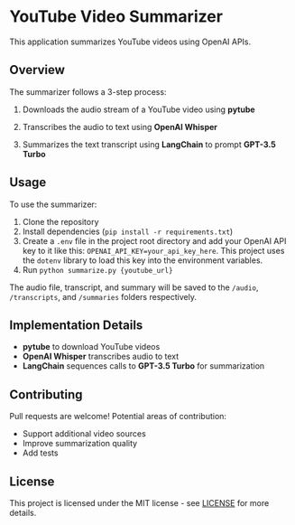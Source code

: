 # YouTube Video Summarizer

This application summarizes YouTube videos using OpenAI APIs.

## Overview

The summarizer follows a 3-step process:

1. Downloads the audio stream of a YouTube video using **pytube**

2. Transcribes the audio to text using **OpenAI Whisper**

3. Summarizes the text transcript using **LangChain** to prompt **GPT-3.5 Turbo**

## Usage

To use the summarizer:

1. Clone the repository
2. Install dependencies (`pip install -r requirements.txt`)
3. Create a `.env` file in the project root directory and add your OpenAI API key to it like this: `OPENAI_API_KEY=your_api_key_here`. This project uses the `dotenv` library to load this key into the environment variables.
4. Run `python summarize.py {youtube_url}`

The audio file, transcript, and summary will be saved to the `/audio`, `/transcripts`, and `/summaries` folders respectively.

## Implementation Details

- **pytube** to download YouTube videos
- **OpenAI Whisper** transcribes audio to text
- **LangChain** sequences calls to **GPT-3.5 Turbo** for summarization

## Contributing

Pull requests are welcome! Potential areas of contribution:

- Support additional video sources
- Improve summarization quality
- Add tests

## License

This project is licensed under the MIT license - see [LICENSE](LICENSE) for more details.
